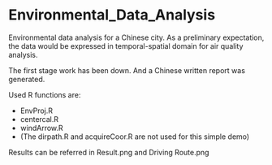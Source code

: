 # Environmental_Data_Analysis
Environmental data analysis for a Chinese city. As a preliminary expectation, the data would be expressed in temporal-spatial domain for air quality analysis.

The first stage work has been down. And a Chinese written report was generated. 

Used R functions are:
  + EnvProj.R
  + centercal.R
  + windArrow.R
  + (The dirpath.R and acquireCoor.R are not used for this simple demo)

Results can be referred in Result.png and Driving Route.png
